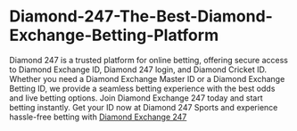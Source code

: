 # Diamond-247-The-Best-Diamond-Exchange-Betting-Platform

Diamond 247 is a trusted platform for online betting, offering secure access to Diamond Exchange ID, Diamond 247 login, and Diamond Cricket ID. Whether you need a Diamond Exchange Master ID or a Diamond Exchange Betting ID, we provide a seamless betting experience with the best odds and live betting options. Join Diamond Exchange 247 today and start betting instantly. Get your ID now at Diamond 247 Sports and experience hassle-free betting with [Diamond Exchange 247](https://diamond247sports.com/)

